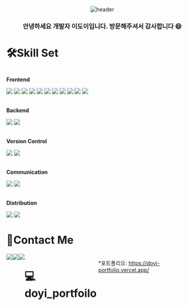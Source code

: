 <div align="center">
  
![header](https://capsule-render.vercel.app/api?type=waving&color=auto&height=300&section=header&text=DOYI%20WORLD&fontSize=70&animation=blink )
### 안녕하세요 개발자 이도이입니다. 방문해주셔서 감사합니다 :smile:

</div>


# 🛠️Skill Set
<div style="display:flex; flex-direction:column; align-items:flex-start;">
    <!-- Frontend -->
    <p><strong>Frontend</strong></p>
    <div>
        <img src="https://img.shields.io/badge/html5-E34F26?style=flat-square&logo=html5&logoColor=white"> 
        <img src="https://img.shields.io/badge/css-1572B6?style=flat-square&logo=css3&logoColor=white"> 
       <img src="https://img.shields.io/badge/Sass-CC6699?style=flat-square&logo=Sass&logoColor=white"> 
        <img src="https://img.shields.io/badge/javascript-F7DF1E?style=flat-square&logo=javascript&logoColor=black"> 
        <img src="https://img.shields.io/badge/jquery-0769AD?style=flat-square&logo=jquery&logoColor=black"> 
       <img src="https://img.shields.io/badge/Ajax-0769AD"> 
        <img src="https://img.shields.io/badge/React-61DAFB?style=flat-square&logo=React&logoColor=white">
         <img src="https://img.shields.io/badge/ReactNative-61DAFB?style=flat-square&logo=React&logoColor=black">
        <img src="https://img.shields.io/badge/Recoil-3578E5?style=flat-square&logo=Recoil&logoColor=white">
        <img src="https://img.shields.io/badge/Typescript-3178C6?style=flat-square&logo=Typescript&logoColor=black">
        <img src="https://img.shields.io/badge/Next.js-000000?style=flat-square&logo=Next.js&logoColor=white">
    </div><br/>
     <p><strong>Backend</strong></p>
    <div>
        <img src="https://img.shields.io/badge/Kotlin-7F52FF?style=flat-square&logo=Kotlin&logoColor=white"> 
        <img src="https://img.shields.io/badge/Java-0769AD"> 
    </div><br/>
   <p><strong>Version Control</strong></p>
    <div>
        <img src="https://img.shields.io/badge/Git-F05032?style=flat-square&logo=html5&logoColor=black"> 
        <img src="https://img.shields.io/badge/Github-181717?style=flat-square&logo=css3&logoColor=white"> 
    </div><br/>
     <p><strong>Communication</strong></p>
    <div>
        <img src="https://img.shields.io/badge/Slack-4A154B?style=flat-square&logo=html5&logoColor=white"> 
        <img src="https://img.shields.io/badge/Notion-000000?style=flat-square&logo=css3&logoColor=white"> 
    </div><br/>
    <p><strong>Distribution</strong></p>
    <div>
        <img src="https://img.shields.io/badge/Netlify-00C7B7?style=flat-square&logo=Netlify&logoColor=white"> 
        <img src="https://img.shields.io/badge/Vercel-000000?style=flat-square&logo=Vercel&logoColor=white"> 
    </div>
</div>


#  📩Contact Me
<div style="display:flex; flex-direction:row;">
    <a href="https://open.kakao.com/o/sevgyHWf">
       <img src="https://img.shields.io/badge/kakaotalk-FFCD00?style=flat-square&logo=kakaotalk&logoColor=white"> 
    </a>
    <a href="https://instagram.com/2_doooo_2?igshid=MzMyNGUyNmU2YQ%3D%3D&utm_source=qr">
          <img src="https://img.shields.io/badge/instagram-E4405F?style=flat-square&logo=instagram&logoColor=white"> 
    </a>
    <a href="https://2-doooo-2.tistory.com/">
          <img src="https://img.shields.io/badge/Tistory-E74C3C?style=flat-square&logo=Tistory&logoColor=white"> 
    </a>


 #  💻doyi_portfoilo
 
 *포트폴리오: <https://doyi-portfolio.vercel.app/>


